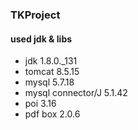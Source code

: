 ### TKProject

#### used jdk & libs
- jdk 1.8.0._131
- tomcat 8.5.15
- mysql 5.7.18
- mysql connector/J 5.1.42
- poi 3.16
- pdf box 2.0.6
